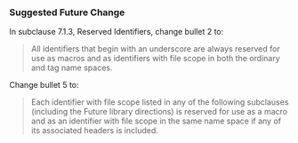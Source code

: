 ### Suggested Future Change

In subclause 7.1.3, Reserved Identifiers, change bullet 2 to:

> All identifiers that begin with an underscore are always reserved for use as
> macros and as identifiers with file scope in both the ordinary and tag name
> spaces.

Change bullet 5 to:

> Each identifier with file scope listed in any of the following subclauses
> (including the Future library directions) is reserved for use as a macro and as
> an identifier with file scope in the same name space if any of its associated
> headers is included.
